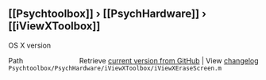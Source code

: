 ## [[Psychtoolbox]] &#8250; [[PsychHardware]] &#8250; [[iViewXToolbox]]

OS X version  




<div class="code_header" style="text-align:right;">
  <span style="float:left;">Path&nbsp;&nbsp;</span> <span class="counter">Retrieve <a href=
  "https://raw.github.com/Psychtoolbox-3/Psychtoolbox-3/beta/Psychtoolbox/PsychHardware/iViewXToolbox/iViewXEraseScreen.m">current version from GitHub</a> | View <a href=
  "https://github.com/Psychtoolbox-3/Psychtoolbox-3/commits/beta/Psychtoolbox/PsychHardware/iViewXToolbox/iViewXEraseScreen.m">changelog</a></span>
</div>
<div class="code">
  <code>Psychtoolbox/PsychHardware/iViewXToolbox/iViewXEraseScreen.m</code>
</div>

